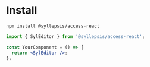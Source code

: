 # Install

```shell
npm install @syllepsis/access-react
```

```jsx
import { SylEditor } from '@syllepsis/access-react';

const YourComponent = () => {
  return <SylEditor />;
};
```
